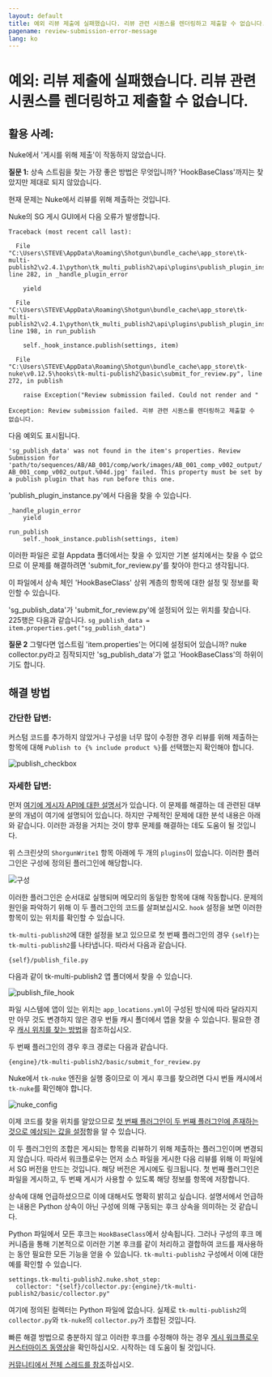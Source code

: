 ```yaml
---
layout: default
title: 예외 리뷰 제출에 실패했습니다. 리뷰 관련 시퀀스를 렌더링하고 제출할 수 없습니다.
pagename: review-submission-error-message
lang: ko
---
```


# 예외: 리뷰 제출에 실패했습니다. 리뷰 관련 시퀀스를 렌더링하고 제출할 수 없습니다.

## 활용 사례:

Nuke에서 '게시를 위해 제출'이 작동하지 않았습니다.

**질문 1:**
상속 스트림을 찾는 가장 좋은 방법은 무엇입니까? 'HookBaseClass'까지는 찾았지만 제대로 되지 않았습니다.

현재 문제는 Nuke에서 리뷰를 위해 제출하는 것입니다.

Nuke의 SG 게시 GUI에서 다음 오류가 발생합니다.


    Traceback (most recent call last):

      File "C:\Users\STEVE\AppData\Roaming\Shotgun\bundle_cache\app_store\tk-multi-publish2\v2.4.1\python\tk_multi_publish2\api\plugins\publish_plugin_instance.py", line 282, in _handle_plugin_error

        yield

      File "C:\Users\STEVE\AppData\Roaming\Shotgun\bundle_cache\app_store\tk-multi-publish2\v2.4.1\python\tk_multi_publish2\api\plugins\publish_plugin_instance.py", line 198, in run_publish

        self._hook_instance.publish(settings, item)

      File "C:\Users\STEVE\AppData\Roaming\Shotgun\bundle_cache\app_store\tk-nuke\v0.12.5\hooks\tk-multi-publish2\basic\submit_for_review.py", line 272, in publish

        raise Exception("Review submission failed. Could not render and "

    Exception: Review submission failed. 리뷰 관련 시퀀스를 렌더링하고 제출할 수 없습니다.

다음 예외도 표시됩니다.

`'sg_publish_data' was not found in the item's properties. Review Submission for 'path/to/sequences/AB/AB_001/comp/work/images/AB_001_comp_v002_output/AB_001_comp_v002_output.%04d.jpg' failed. This property must be set by a publish plugin that has run before this one.`


'publish_plugin_instance.py'에서 다음을 찾을 수 있습니다.


    _handle_plugin_error
        yield

    run_publish
        self._hook_instance.publish(settings, item)

이러한 파일은 로컬 Appdata 폴더에서는 찾을 수 있지만 기본 설치에서는 찾을 수 없으므로 이 문제를 해결하려면 'submit_for_review.py'를 찾아야 한다고 생각됩니다.

이 파일에서 상속 체인 'HookBaseClass' 상위 계층의 항목에 대한 설정 및 정보를 확인할 수 있습니다.

'sg_publish_data'가 'submit_for_review.py'에 설정되어 있는 위치를 찾습니다. 225행은 다음과 같습니다. `sg_publish_data = item.properties.get("sg_publish_data")`

**질문 2**
그렇다면 업스트림 'item.properties'는 어디에 설정되어 있습니까? nuke collector.py라고 짐작되지만 'sg_publish_data'가 없고 'HookBaseClass'의 하위이기도 합니다.

## 해결 방법

### 간단한 답변:

커스텀 코드를 추가하지 않았거나 구성을 너무 많이 수정한 경우 리뷰를 위해 제출하는 항목에 대해 `Publish to {% include product %}`를 선택했는지 확인해야 합니다.

![publish_checkbox](images/review-submission-error-message-01.jpeg)

### 자세한 답변:

먼저 [여기에 게시자 API에 대한 설명서](https://developer.shotgridsoftware.com/tk-multi-publish2/)가 있습니다. 이 문제를 해결하는 데 관련된 대부분의 개념이 여기에 설명되어 있습니다. 하지만 구체적인 문제에 대한 분석 내용은 아래와 같습니다. 이러한 과정을 거치는 것이 향후 문제를 해결하는 데도 도움이 될 것입니다.

위 스크린샷의 `ShorgunWrite1` 항목 아래에 두 개의 `plugins`이 있습니다. 이러한 플러그인은 구성에 정의된 플러그인에 해당합니다.

![구성](images/review-submission-error-message-02.jpeg)

이러한 플러그인은 순서대로 실행되며 메모리의 동일한 항목에 대해 작동합니다. 문제의 원인을 파악하기 위해 이 두 플러그인의 코드를 살펴보십시오. `hook` 설정을 보면 이러한 항목이 있는 위치를 확인할 수 있습니다.

`tk-multi-publish2`에 대한 설정을 보고 있으므로 첫 번째 플러그인의 경우 `{self}`는 `tk-multi-publish2`를 나타냅니다. 따라서 다음과 같습니다.
```
{self}/publish_file.py
```
다음과 같이 tk-multi-publish2 앱 폴더에서 찾을 수 있습니다.

![publish_file_hook](images/review-submission-error-message-03.jpeg)

파일 시스템에 앱이 있는 위치는 `app_locations.yml`이 구성된 방식에 따라 달라지지만 아무 것도 변경하지 않은 경우 번들 캐시 폴더에서 앱을 찾을 수 있습니다. 필요한 경우 [캐시 위치를 찾는 방법](https://developer.shotgridsoftware.com/7c9867c0/)을 참조하십시오.

두 번째 플러그인의 경우 후크 경로는 다음과 같습니다.
```
{engine}/tk-multi-publish2/basic/submit_for_review.py
```
Nuke에서 `tk-nuke` 엔진을 실행 중이므로 이 게시 후크를 찾으려면 다시 번들 캐시에서 `tk-nuke`를 확인해야 합니다.

![nuke_config](images/review-submission-error-message-04.jpeg)

이제 코드를 찾을 위치를 알았으므로 [첫 번째 플러그인이 두 번째 플러그인에 존재하는 것으로 예상되는 값을 설정](https://github.com/shotgunsoftware/tk-multi-publish2/blob/a83e35dbf1a85eac7c3abd7e7f5509a42a8b8cf1/hooks/publish_file.py#L425)함을 알 수 있습니다.

이 두 플러그인의 조합은 게시되는 항목을 리뷰하기 위해 제출하는 플러그인이며 변경되지 않습니다. 따라서 워크플로우는 먼저 소스 파일을 게시한 다음 리뷰를 위해 이 파일에서 SG 버전을 만드는 것입니다. 해당 버전은 게시에도 링크됩니다. 첫 번째 플러그인은 파일을 게시하고, 두 번째 게시가 사용할 수 있도록 해당 정보를 항목에 저장합니다.

상속에 대해 언급하셨으므로 이에 대해서도 명확히 밝히고 싶습니다. 설명서에서 언급하는 내용은 Python 상속이 아닌 구성에 의해 구동되는 후크 상속을 의미하는 것 같습니다.

Python 파일에서 모든 후크는 `HookBaseClass`에서 상속됩니다. 그러나 구성의 후크 메커니즘을 통해 기본적으로 이러한 기본 후크를 같이 처리하고 결합하여 코드를 재사용하는 동안 필요한 모든 기능을 얻을 수 있습니다. `tk-multi-publish2` 구성에서 이에 대한 예를 확인할 수 있습니다.

```
settings.tk-multi-publish2.nuke.shot_step:
  collector: "{self}/collector.py:{engine}/tk-multi-publish2/basic/collector.py"
```

여기에 정의된 컬렉터는 Python 파일에 없습니다. 실제로 `tk-multi-publish2`의 `collector.py`와 `tk-nuke`의 `collector.py`가 조합된 것입니다.

빠른 해결 방법으로 충분하지 않고 이러한 후크를 수정해야 하는 경우 [게시 워크플로우 커스터마이즈 동영상](https://developer.shotgridsoftware.com/ko/869a6fab/#shotgrid-toolkit-webinar-videos)을 확인하십시오. 시작하는 데 도움이 될 것입니다.

[커뮤니티에서 전체 스레드를 참조](https://community.shotgridsoftware.com/t/nuke-submit-for-review-py/10026)하십시오.

